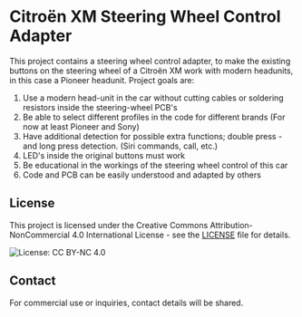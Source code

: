 # Citroën XM Steering Wheel Control Adapter
This project contains a steering wheel control adapter, to make the existing buttons on the steering wheel of a Citroën XM work with modern headunits, in this case a Pioneer headunit. Project goals are:

1. Use a modern head-unit in the car without cutting cables or soldering resistors inside the steering-wheel PCB's
2. Be able to select different profiles in the code for different brands (For now at least Pioneer and Sony)
3. Have additional detection for possible extra functions; double press - and long press detection. (Siri commands, call, etc.)
4. LED's inside the original buttons must work
5. Be educational in the workings of the steering wheel control of this car
6. Code and PCB can be easily understood and adapted by others

## License

This project is licensed under the Creative Commons Attribution-NonCommercial 4.0 International License - see the [LICENSE](LICENSE.md) file for details.

![License: CC BY-NC 4.0](https://img.shields.io/badge/License-CC%20BY--NC%204.0-lightgrey.svg)

## Contact

For commercial use or inquiries, contact details will be shared. 
